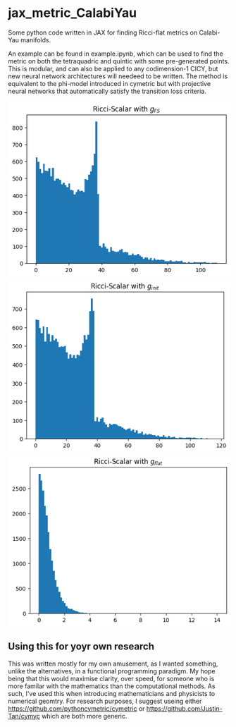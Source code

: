 # jax_metric_CalabiYau
 
Some python code written in JAX for finding Ricci-flat metrics on Calabi-Yau manifolds.

An example can be found in example.ipynb, which can be used to find the metric on both the tetraquadric and quintic with some pre-generated points. This is modular, and can also be applied to any codimension-1 CICY, but new neural network architectures will needeed to be written. The method is equivalent to the phi-model introduced in cymetric but with projective neural networks that automatically satisfy the transition loss criteria.

![|Ricci Scalar| for Fubini-Study Metric](Images/fs_scal.png)
![|Ricci Scalar| for Randomly Initialised Metric](Images/init_scal.png)
![|Ricci Scalar| for Ricci-flat Metric](Images/flat_scal.png)

## Using this for yoyr own research
This was written mostly for my own amusement, as I wanted something, unlike the alternatives, in a functional programming paradigm. My hope being that this would maximise clarity, over speed, for someone who is more familar with the mathematics than the computational methods. As such, I've used this when introducing mathematicians and physicists to numerical geomtry. For research purposes, I suggest useing either https://github.com/pythoncymetric/cymetric or https://github.com/Justin-Tan/cymyc which are both more generic.